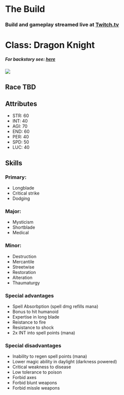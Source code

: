 # The Build
### Build and gameplay streamed live at [Twitch.tv](https://www.twitch.tv/thehonorabIe)

# Class: Dragon Knight
##### For backstory see: [here](https://github.com/The-Honorable/Daggerfall/blob/main/README.md)
<img src="https://i.imgur.com/evl0pRp.png" />

## Race TBD

## Attributes

- STR: 60
- INT: 40
- AGI: 70
- END: 60
- PER: 40
- SPD: 50
- LUC: 40


## Skills

### Primary:
- Longblade
- Critical strike
- Dodging

### Major:
- Mysticism
- Shortblade
- Medical

### Minor:
- Destruction
- Mercantile
- Streetwise
- Restoration
- Alteration
- Thaumaturgy

### Special advantages
- Spell Absorbption (spell dmg refills mana)
- Bonus to hit humanoid
- Expertise in long blade
- Reistance to fire
- Resistance to shock
- 2x INT into spell points (mana)

### Special disadvantages
- Inability to regen spell points (mana)
- Lower magic ability in daylight (darkness powered)
- Critical weakness to disease
- Low tolerance to poison
- Forbid axes
- Forbid blunt weapons
- Forbid missle weapons


